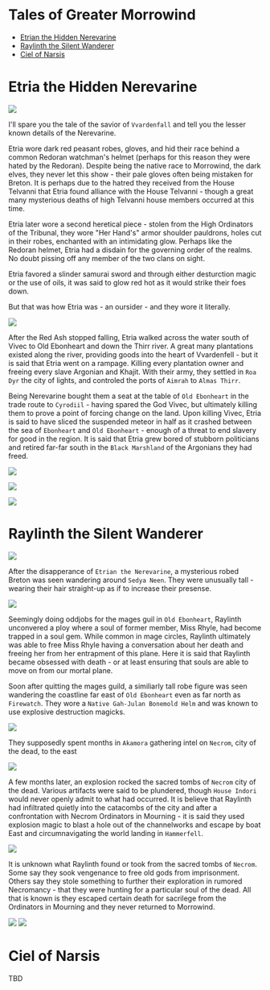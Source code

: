 # Tales of Greater Morrowind
- [Etrian the Hidden Nerevarine](#etria-the-hidden-nerevarine)
- [Raylinth the Silent Wanderer](#raylinth-the-silent-wanderer)
- [Ciel of Narsis](#ciel-of-narsis)

# Etria the Hidden Nerevarine

![](img/etria1.jpeg)

I'll spare you the tale of the savior of `Vvardenfall` and tell you the lesser known details of the Nerevarine.

Etria wore dark red peasant robes, gloves, and hid their race behind a common Redoran watchman's helmet (perhaps for this reason they were hated by the Redoran). Despite being the native race to Morrowind, the dark elves, they never let this show - their pale gloves often being mistaken for Breton. It is perhaps due to the hatred they received from the House Telvanni that Etria found alliance with the House Telvanni - though a great many mysterious deaths of high Telvanni house members occurred at this time.

Etria later wore a second heretical piece - stolen from the High Ordinators of the Tribunal, they wore "Her Hand's" armor shoulder pauldrons, holes cut in their robes, enchanted with an intimidating glow. Perhaps like the Redoran helmet, Etria had a disdain for the governing order of the realms. No doubt pissing off any member of the two clans on sight. 

Etria favored a slinder samurai sword and through either desturction magic or the use of oils, it was said to glow red hot as it would strike their foes down. 

But that was how Etria was - an oursider - and they wore it literally. 

![](img/etria2.jpeg)

After the Red Ash stopped falling, Etria walked across the water south of Vivec to Old Ebonheart and down the Thirr river. A great many plantations existed along the river, providing goods into the heart of Vvardenfell - but it is said that Etria went on a rampage. Killing every plantation owner and freeing every slave Argonian and Khajit. With their army, they settled in `Roa Dyr` the city of lights, and controled the ports of `Aimrah` to `Almas Thirr`. 

Being Nerevarine bought them a seat at the table of `Old Ebonheart` in the trade route to `Cyrodiil` - having spared the God Vivec, but ultimately killing them to prove a point of forcing change on the land. Upon killing Vivec, Etria is said to have sliced the suspended meteor in half as it crashed between the sea of `Ebonheart` and `Old Ebonheart` - enough of a threat to end slavery for good in the region. It is said that Etria grew bored of stubborn politicians and retired far-far south in the `Black Marshland` of the Argonians they had freed.

![](img/etria3.jpeg)

![](img/etria4.jpeg)

![](img/etria5.jpeg)

# Raylinth the Silent Wanderer

![](img/ray1.jpeg)

After the disapperance of `Etrian the Nerevarine`, a mysterious robed Breton was seen wandering around `Sedya Neen`. They were unusually tall - wearing their hair straight-up as if to increase their presense. 

![](img/ray2.jpeg)

Seemingly doing oddjobs for the mages guil in `Old Ebonheart`, Raylinth unconvered a ploy where a soul of former member, Miss Rhyle, had become trapped in a soul gem. While common in mage circles, Raylinth ultimately was able to free Miss Rhyle having a conversation about her death and freeing her from her entrapment of this plane. Here it is said that Raylinth became obsessed with death - or at least ensuring that souls are able to move on from our mortal plane. 

Soon after quitting the mages guild, a similiarly tall robe figure was seen wandering the coastline far east of `Old Ebonheart` even as far north as `Firewatch`. They wore a `Native Gah-Julan Bonemold Helm` and was known to use explosive destruction magicks. 

![](img/ray5.jpeg)

They supposedly spent months in `Akamora` gathering intel on `Necrom`, city of the dead, to the east

![](img/ray3.jpeg)

A few months later, an explosion rocked the sacred tombs of `Necrom` city of the dead. Various artifacts were said to be plundered, though `House Indori` would never openly admit to what had occurred. It is believe that Raylinth had infiltrated quietly into the catacombs of the city and after a confrontation with Necrom Ordinators in Mourning - it is said they used explosion magic to blast a hole out of the channelworks and escape by boat East and circumnavigating the world landing in `Hammerfell`. 

![](img/ray6.jpeg)

It is unknown what Raylinth found or took from the sacred tombs of `Necrom`. Some say they sook vengenance to free old gods from imprisonment. Others say they stole something to further their exploration in rumored Necromancy - that they were hunting for a particular soul of the dead. All that is known is they escaped certain death for sacrilege from the Ordinators in Mourning and they never returned to Morrowind. 

![](img/ray4.jpeg)
![](img/ray7.jpeg)

# Ciel of Narsis

TBD


